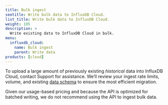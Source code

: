 ```yaml
---
title: Bulk ingest
seotitle: Write bulk data to InfluxDB Cloud.
list_title: Write bulk data to InfluxDB Cloud.
weight: 105
description: >
  Write existing data to InfluxDB Cloud in bulk.
menu:
  influxdb_cloud:
    name: Bulk ingest
    parent: Write data
products: [cloud]
---
```


To upload a large amount of previously existing *historical* data into InfluxDB Cloud, contact Support for assistance.
We’ll review your ingest rate limits, volume, and existing [data schema](/influxdb/cloud/reference/key-concepts/data-schema) to ensure the most efficient migration.

Given our usage-based pricing and because the API is optimized for batched writing, we do not recommend using the API to ingest bulk data.
